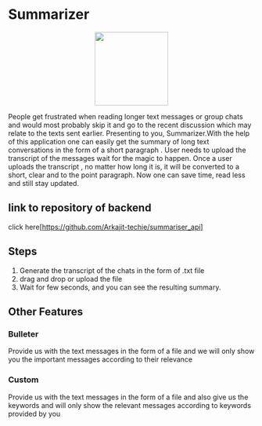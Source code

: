 # Summarizer

<p align="center"><img  width="150" height="150" src="/public/Asset1@2x.png"></p>

People get frustrated when reading longer text messages or group chats and would most probably skip it and go to the recent discussion which may relate to the texts sent earlier.
Presenting to you, Summarizer.With the help of this application one can easily get the summary of long text conversations in the form of a short paragraph . User needs to upload the transcript of the messages wait for the magic to happen. Once a user uploads the transcript , no matter how long it is, it will be converted to a short, clear and to the point paragraph. Now one can save time, read less and still stay updated.

## link to repository of backend
click here[https://github.com/Arkajit-techie/summariser_api]


## Steps

1) Generate the transcript of the chats in the form of .txt file
2) drag and drop or upload the file
3) Wait for few seconds, and you can see the resulting summary.

## Other Features

### Bulleter

Provide us with the text messages in the form of a file and we will only show you the important messages according to their relevance

### Custom

Provide us with the text messages in the form of a file and also give us the keywords and will only show the relevant messages according to keywords provided by you

